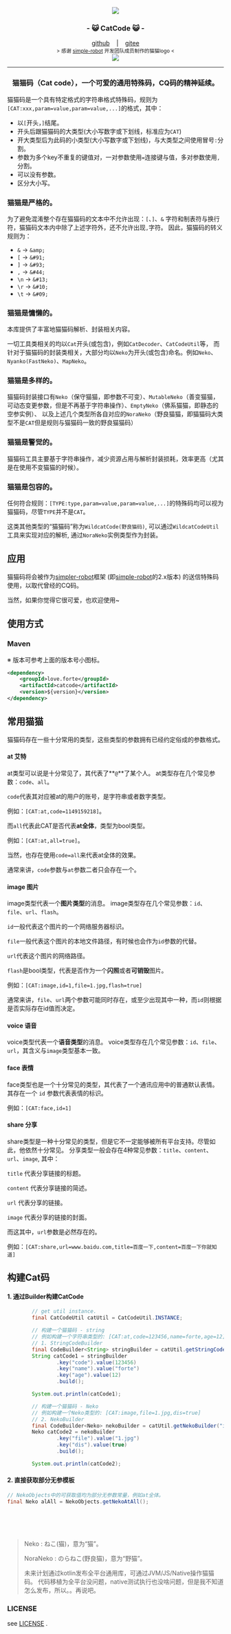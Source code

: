 <div align="center">
    <img src="./logo/CatCodeLogo@0,1x.png"/>
    <h3>
        - 😺 CatCode 😺 -
    </h3>
    <span>
        <a href="https://github.com/ForteScarlet/CatCode" target="_blank">github</a>
    </span> 
    &nbsp;&nbsp; | &nbsp;&nbsp;
    <span>
        <a href="https://gitee.com/ForteScarlet/CatCode" target="_blank">gitee</a>
    </span> <br />
    <small> &gt; 感谢 <a href="https://github.com/ForteScarlet/simpler-robot" target="_blank">simple-robot</a> 开发团队成员制作的猫猫logo &lt; </small> <br />
    <a href="https://repo1.maven.org/maven2/love/forte/catcode/" target="_blank" >
        <img src="https://img.shields.io/maven-central/v/love.forte/catcode" />
    </a>

</div>

*****

<div align="center">
    <h3>
        猫猫码（Cat code），一个可爱的通用特殊码，CQ码的精神延续。
    </h3>
</div>   





猫猫码是一个具有特定格式的字符串格式特殊码，规则为`[CAT:xxx,param=value,param=value,...]`的格式，其中：

- 以`[`开头，`]`结尾。
- 开头后跟猫猫码的大类型(大小写数字或下划线，标准应为`CAT`)
- 开大类型后为此码的小类型(大小写数字或下划线)，与大类型之间使用冒号`:`分割。
- 参数为多个key不重复的键值对，一对参数使用`=`连接键与值，多对参数使用`,`分割。
- 可以没有参数。
- 区分大小写。


### **猫猫是严格的。** 
为了避免混淆整个存在猫猫码的文本中不允许出现：`[`、`]`、`&` 字符和制表符与换行符，猫猫码文本内中除了上述字符外，还不允许出现`,`字符。
因此，猫猫码的转义规则为：
- `&` ->   `&amp;`
- `[` ->   `&#91;`
- `]` ->   `&#93;`
- `,` ->   `&#44;`
- `\n` ->  `&#13;`
- `\r` ->  `&#10;`
- `\t` ->  `&#09;`


### **猫猫是慵懒的。** 
本库提供了丰富地猫猫码解析、封装相关内容。

一切工具类相关的均以`Cat`开头(或包含)，例如`CatDecoder`、`CatCodeUtil`等，
而针对于猫猫码的封装类相关，大部分均以`Neko`为开头(或包含)命名。例如`Neko`、`Nyanko(FastNeko)`、`MapNeko`。

### **猫猫是多样的。** 
猫猫码封装接口有`Neko`（保守猫猫，即参数不可变）、`MutableNeko`（善变猫猫，可动态变更参数，但是不再基于字符串操作）、`EmptyNeko`（佛系猫猫，即静态的空参实例）、
以及上述几个类型所各自对应的`NoraNeko`（野良猫猫，即猫猫码大类型不是`CAT`但是规则与猫猫码一致的野良猫猫码）

### **猫猫是警觉的。** 
猫猫码工具主要基于字符串操作，减少资源占用与解析封装损耗，效率更高（尤其是在使用不变猫猫的时候）。

### **猫猫是包容的。** 
任何符合规则：`[TYPE:type,param=value,param=value,...]`的特殊码均可以视为猫猫码，尽管`TYPE`并不是`CAT`。

这类其他类型的“猫猫码”称为`WildcatCode(野良猫码)`, 可以通过`WildcatCodeUtil`工具来实现对应的解析, 通过`NoraNeko`实例类型作为封装。



## 应用

猫猫码将会被作为[simpler-robot](https://github.com/ForteScarlet/simpler-robot)框架 (即[simple-robot](https://github.com/ForteScarlet/simple-robot-core)的2.x版本) 的送信特殊码使用，以取代曾经的CQ码。

当然，如果你觉得它很可爱，也欢迎使用~


## 使用方式

### Maven

※ 版本可参考上面的版本号小图标。

```xml
<dependency>
    <groupId>love.forte</groupId>
    <artifactId>catcode</artifactId>
    <version>${version}</version>
</dependency>
```


## 常用猫猫

猫猫码存在一些十分常用的类型，这些类型的参数拥有已经约定俗成的参数格式。

#### at 艾特
    
at类型可以说是十分常见了，其代表了**`@`**了某个人。
at类型存在几个常见参数：`code`、`all`。

`code`代表其对应被at的用户的账号，是字符串或者数字类型。

例如：`[CAT:at,code=1149159218]`。

而`all`代表此CAT是否代表**at全体**，类型为bool类型。

例如：`[CAT:at,all=true]`。

当然，也存在使用`code=all`来代表at全体的效果。

通常来讲，`code`参数与`at`参数二者只会存在一个。
    
    
#### image 图片

image类型代表一个**图片类型**的消息。
image类型存在几个常见参数：`id`、`file`、`url`、`flash`。

`id`一般代表这个图片的一个网络服务器标识。

`file`一般代表这个图片的本地文件路径，有时候也会作为`id`参数的代替。

`url`代表这个图片的网络路径。

`flash`是bool类型，代表是否作为一个**闪照**或者**可销毁**图片。

例如：`[CAT:image,id=1,file=1.jpg,flash=true]`

通常来讲，`file`、`url`两个参数可能同时存在，或至少出现其中一种，而`id`则根据是否实际存在id值而决定。


#### voice 语音
voice类型代表一个**语音类型**的消息。
voice类型存在几个常见参数：`id`、`file`、`url`，其含义与`image`类型基本一致。


#### face 表情
face类型也是一个十分常见的类型，其代表了一个通讯应用中的普通默认表情。
其存在一个 `id` 参数代表表情的标识。

例如：`[CAT:face,id=1]`


#### share 分享
share类型是一种十分常见的类型，但是它不一定能够被所有平台支持。尽管如此，他依然十分常见。
分享类型一般会存在4种常见参数：`title`、`content`、`url`、`image`,
其中：

`title` 代表分享链接的标题。

`content` 代表分享链接的简述。

`url` 代表分享的链接。

`image` 代表分享的链接的封面。

而这其中，`url`参数是必然存在的。

例如：`[CAT:share,url=www.baidu.com,title=百度一下,content=百度一下你就知道]`




## 构建Cat码


#### 1. 通过Builder构建CatCode

```java
        // get util instance.
        final CatCodeUtil catUtil = CatCodeUtil.INSTANCE;

        // 构建一个猫猫码 - string
        // 例如构建一个字符串类型的: [CAT:at,code=123456,name=forte,age=12]
        // 1. StringCodeBuilder
        final CodeBuilder<String> stringBuilder = catUtil.getStringCodeBuilder("at");
        String catCode1 = stringBuilder
                .key("code").value(123456)
                .key("name").value("forte")
                .key("age").value(12)
                .build();

        System.out.println(catCode1);

        // 构建一个猫猫码 - Neko
        // 例如构建一个Neko类型的: [CAT:image,file=1.jpg,dis=true]
        // 2. NekoBuilder
        final CodeBuilder<Neko> nekoBuilder = catUtil.getNekoBuilder("image");
        Neko catCode2 = nekoBuilder
                .key("file").value("1.jpg")
                .key("dis").value(true)
                .build();

        System.out.println(catCode2);
```

#### 2. 直接获取部分无参模板
```java
// NekoObjects中的可获取值均为部分无参数常量，例如at全体。
final Neko alAll = NekoObjects.getNekoAtAll();
```




<br/>
<br/>
<br/>



> Neko : ねこ(猫)，意为“猫”。
>
> NoraNeko : のらねこ(野良猫)，意为“野猫”。
>
> 未来计划通过kotlin发布全平台通用库，可通过JVM/JS/Native操作猫猫码。
> 代码移植为全平台没问题，native测试执行也没啥问题，但是我不知道怎么发布，所以。。再说吧。


### LICENSE 
see [LICENSE](./LICENSE) .
